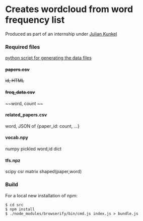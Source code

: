 # Creates wordcloud from word frequency list
Produced as part of an internship under [Julian Kunkel](https://hps.vi4io.org/about/people/start#julian_kunkel)

### Required files
[python script for generating the data files](https://github.com/bHodges97/pdf-from-site)


#### ~~papers.csv~~
~~id, HTML~~
#### ~~freq_data.csv~~
~~word, count ~~
#### related_papers.csv
word, JSON of {paper_id: count, ...}

#### vocab.npy
numpy pickled word,id dict

#### tfs.npz
scipy csr matrix shaped(paper,word) 

### Build
For a local new installation of npm:
```
$ cd src
$ npm install
$ ./node_modules/browserify/bin/cmd.js index.js > bundle.js
```
